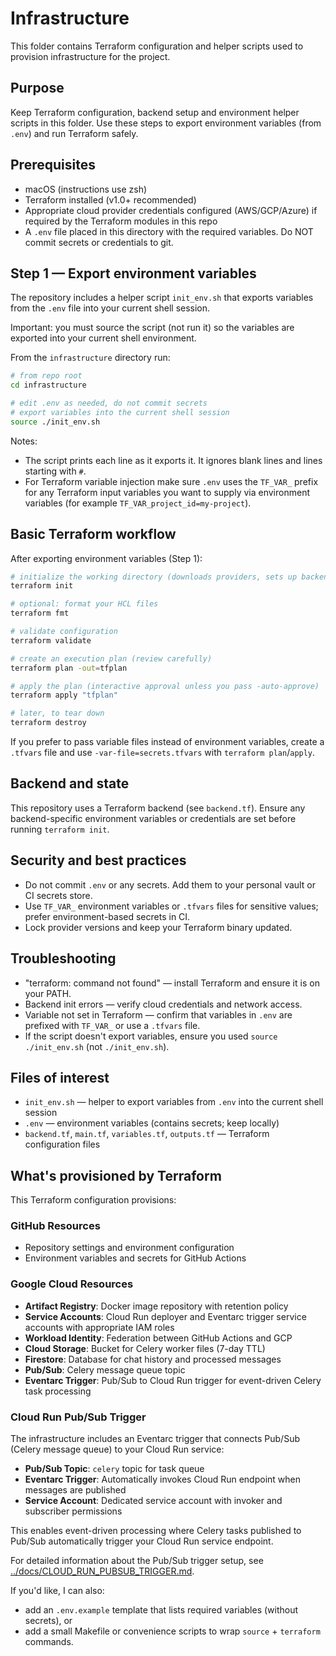 # Infrastructure

This folder contains Terraform configuration and helper scripts used to provision infrastructure for the project.

## Purpose

Keep Terraform configuration, backend setup and environment helper scripts in this folder. Use these steps to export environment variables (from `.env`) and run Terraform safely.

## Prerequisites

- macOS (instructions use zsh)
- Terraform installed (v1.0+ recommended)
- Appropriate cloud provider credentials configured (AWS/GCP/Azure) if required by the Terraform modules in this repo
- A `.env` file placed in this directory with the required variables. Do NOT commit secrets or credentials to git.

## Step 1 — Export environment variables

The repository includes a helper script `init_env.sh` that exports variables from the `.env` file into your current shell session.

Important: you must source the script (not run it) so the variables are exported into your current shell environment.

From the `infrastructure` directory run:

```bash
# from repo root
cd infrastructure

# edit .env as needed, do not commit secrets
# export variables into the current shell session
source ./init_env.sh
```

Notes:
- The script prints each line as it exports it. It ignores blank lines and lines starting with `#`.
- For Terraform variable injection make sure `.env` uses the `TF_VAR_` prefix for any Terraform input variables you want to supply via environment variables (for example `TF_VAR_project_id=my-project`).

## Basic Terraform workflow

After exporting environment variables (Step 1):

```bash
# initialize the working directory (downloads providers, sets up backend)
terraform init

# optional: format your HCL files
terraform fmt

# validate configuration
terraform validate

# create an execution plan (review carefully)
terraform plan -out=tfplan

# apply the plan (interactive approval unless you pass -auto-approve)
terraform apply "tfplan"

# later, to tear down
terraform destroy
```

If you prefer to pass variable files instead of environment variables, create a `.tfvars` file and use `-var-file=secrets.tfvars` with `terraform plan`/`apply`.

## Backend and state

This repository uses a Terraform backend (see `backend.tf`). Ensure any backend-specific environment variables or credentials are set before running `terraform init`.

## Security and best practices

- Do not commit `.env` or any secrets. Add them to your personal vault or CI secrets store.
- Use `TF_VAR_` environment variables or `.tfvars` files for sensitive values; prefer environment-based secrets in CI.
- Lock provider versions and keep your Terraform binary updated.

## Troubleshooting

- "terraform: command not found" — install Terraform and ensure it is on your PATH.
- Backend init errors — verify cloud credentials and network access.
- Variable not set in Terraform — confirm that variables in `.env` are prefixed with `TF_VAR_` or use a `.tfvars` file.
- If the script doesn't export variables, ensure you used `source ./init_env.sh` (not `./init_env.sh`).

## Files of interest

- `init_env.sh` — helper to export variables from `.env` into the current shell session
- `.env` — environment variables (contains secrets; keep locally)
- `backend.tf`, `main.tf`, `variables.tf`, `outputs.tf` — Terraform configuration files

## What's provisioned by Terraform

This Terraform configuration provisions:

### GitHub Resources
- Repository settings and environment configuration
- Environment variables and secrets for GitHub Actions

### Google Cloud Resources
- **Artifact Registry**: Docker image repository with retention policy
- **Service Accounts**: Cloud Run deployer and Eventarc trigger service accounts with appropriate IAM roles
- **Workload Identity**: Federation between GitHub Actions and GCP
- **Cloud Storage**: Bucket for Celery worker files (7-day TTL)
- **Firestore**: Database for chat history and processed messages
- **Pub/Sub**: Celery message queue topic
- **Eventarc Trigger**: Pub/Sub to Cloud Run trigger for event-driven Celery task processing

### Cloud Run Pub/Sub Trigger

The infrastructure includes an Eventarc trigger that connects Pub/Sub (Celery message queue) to your Cloud Run service:

- **Pub/Sub Topic**: `celery` topic for task queue
- **Eventarc Trigger**: Automatically invokes Cloud Run endpoint when messages are published
- **Service Account**: Dedicated service account with invoker and subscriber permissions

This enables event-driven processing where Celery tasks published to Pub/Sub automatically trigger your Cloud Run service endpoint.

For detailed information about the Pub/Sub trigger setup, see [../docs/CLOUD_RUN_PUBSUB_TRIGGER.md](../docs/CLOUD_RUN_PUBSUB_TRIGGER.md).

If you'd like, I can also:

- add an `.env.example` template that lists required variables (without secrets), or
- add a small Makefile or convenience scripts to wrap `source` + `terraform` commands.
